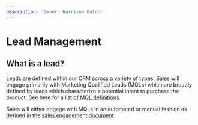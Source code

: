 ```yaml
---
description: 'Owner: Harrison Eaton'
---
```


# Lead Management

## What is a lead?

Leads are defined within our CRM across a variety of types. Sales will engage primarily with Marketing Qualified Leads \(MQLs\) which are broadly defined by leads which characterize a potential intent to purchase the product. See here for a [list of MQL definitions](https://docs.google.com/spreadsheets/d/1U1LYvBcLyQHqwNoj4skOTqq_-Rp_UyEOXBrinc4oh9c/edit?usp=sharing).

Sales will either engage with MQLs in an automated or manual fashion as defined in the [sales engagement document](https://docs.google.com/document/d/1VlabDMukHNC-FSip9tKftTmXfYnOLqkg19WiGZqNmjA/edit).

